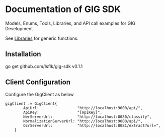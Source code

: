 # Documentation of GIG SDK
Models, Enums, Tools, Libraries, and API call examples for GIG Development

See [Libraries](libraries/README.md) for generic functions.

## Installation

go get github.com/lsflk/gig-sdk v0.1.1

## Client Configuration
Configure the GigClient as below

    gigClient := GigClient{
    		ApiUrl:                 "http://localhost:9000/api/",
    		ApiKey:                 "[ApiKey]",
    		NerServerUrl:           "http://localhost:8080/classify",
    		NormalizationServerUrl: "http://localhost:9000/api/",
    		OcrServerUrl:           "http://localhost:8081/extract?url=",
    	}

